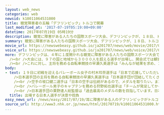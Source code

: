 ```yaml
---
layout: web_news
categories: web
newsid: k10011064531000
title: 聴覚障害者の五輪「デフリンピック」トルコで開幕
last_modified_at: '2017-07-19T05:19:00+09:00'
datetime: 2017年07月19日 05時19分
description: 聴覚に障害がある人たちの国際スポーツ大会、デフリンピックが、１８日、トルコで開幕し、９７の国と地域の選手が参加して開会式が行われました。
summary: 聴覚に障害がある人たちの国際スポーツ大会、デフリンピックが、１８日、トルコで開幕し、９７の国と地域の選手が参加して開会式が行われました。
movie_url: https://newswebeasy.github.io/ja201707/news/web/movie/2017/07/19/k10011064531000.mp4
voice_url: https://newswebeasy.github.io/ja201707/news/web/voice/2017/07/19/k10011064531000.mp3
more: デフリンピックは、４年に１度開かれる聴覚に障害がある人たちの国際スポーツ大会で、２３回目となる大会が、１８日、中東で初めて、トルコの黒海沿岸の都市サムスンで始まりました。<br
  /><br />大会には、９７の国と地域から３０００人を超える選手が出場し、開会式では観客席からの大きな声援を受けて健闘を誓い合いました。<br /><br />日本からは１０８人の選手が１１の競技に出場する予定で、現地の選手村で行われた日本選手団の結団式では、スポーツ庁の鈴木大地長官が「プレッシャーを楽しむくらいの気持ちでいつものトレーニングの成果を出しきってほしい」と手話を交えて激励しました。<br
  /><br />これに対し、主将を務める自転車競技の早瀬久美選手は「みんなが結果を求め、２０２０年の東京オリンピック・パラリンピックに向けた弾みにしたい」と抱負を述べました。日本選手団は、今回、ブルガリアでの前回大会を超える過去最高の２５個のメダル獲得を目標に掲げています。デフリンピックサムスン大会は、今月３０日まで開かれます。
body:
- text: １９日に初戦を迎えるバレーボール女子の村木玲奈選手は「日本で応援していただいている人たちのために、金メダルを取りたい」と決意を述べました。<br /><br
    />日本選手団の主将を務める自転車競技の早瀬久美選手は「日本選手団が団結してたくさんのメダルを取りたい。そして次のオリンピック・パラリンピックにつなげられるような力を日本に持ち帰ることが目標です」と選手の気持ちを代弁していました。<br
    /><br />空手の坂口健二選手は「日本の空手は伝統があるので、メダルを取りたい。また若い選手もいるので、世界に誇れるように頑張りたい。国民の応援をいただいているので、メダルを取っていい報告をしたい」と抱負を述べました。<br
    /><br />バレーボール男子のキャプテンを務める狩野拓也選手は「チームが発足してから３年間、この日のために頑張ってきたので、あとは一生懸命頑張るだけです。金メダルを目指して頑張りたい」と、全力を出しきることを誓っていました。<br
    /><br />日本選手団の粟野達人総監督は「過去最高のメダルの数を目指しています。日本選手団の心は一つになっています。デフ・ファースト、ジャパン・ファーストで金メダルに向けてがんばっていきます」と、選手たちの気力や体力の充実ぶりに手応えを示していました。
  title: 出場する日本人選手が決意や抱負
easy_news_url: /news/easy/2017/07/19/耳に障害がある人のデフリンピックがトルコで始まる/
source_url: http://www3.nhk.or.jp/news/html/20170719/k10011064531000.html
...
```

